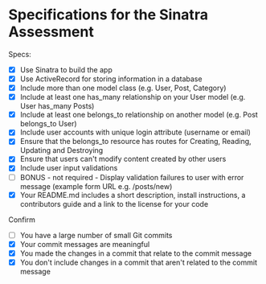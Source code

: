 # Specifications for the Sinatra Assessment

Specs:
- [x] Use Sinatra to build the app
- [x] Use ActiveRecord for storing information in a database
- [x] Include more than one model class (e.g. User, Post, Category)
- [x] Include at least one has_many relationship on your User model (e.g. User has_many Posts)
- [x] Include at least one belongs_to relationship on another model (e.g. Post belongs_to User)
- [x] Include user accounts with unique login attribute (username or email)
- [x] Ensure that the belongs_to resource has routes for Creating, Reading, Updating and Destroying
- [x] Ensure that users can't modify content created by other users
- [x] Include user input validations
- [ ] BONUS - not required - Display validation failures to user with error message (example form URL e.g. /posts/new)
- [x] Your README.md includes a short description, install instructions, a contributors guide and a link to the license for your code

Confirm
- [ ] You have a large number of small Git commits
- [x] Your commit messages are meaningful
- [x] You made the changes in a commit that relate to the commit message
- [x] You don't include changes in a commit that aren't related to the commit message
